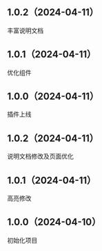 ## 1.0.2（2024-04-11）
丰富说明文档
## 1.0.1（2024-04-11）
优化组件
## 1.0.0（2024-04-11）
插件上线
## 1.0.2（2024-04-11）
说明文档修改及页面优化
## 1.0.1（2024-04-11）
高亮修改
## 1.0.0（2024-04-10）
初始化项目
